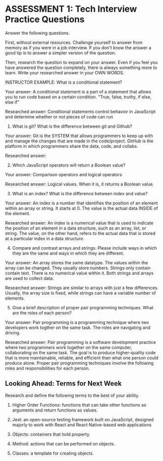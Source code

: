 # ASSESSMENT 1: Tech Interview Practice Questions

Answer the following questions.

First, without external resources. Challenge yourself to answer from memory as if you were in a job interview. If you don't know the answer a good tip is to answer a simpler version of the question.

Then, research the question to expand on your answer. Even if you feel you have answered the question completely, there is always something more to learn. Write your researched answer in your OWN WORDS.

INSTRUCTOR EXAMPLE: What is a conditional statement?

Your answer: A conditional statement is a part of a statement that allows you to run code based on a certain condition. "True, false, truthy, if else, else if" 

Researched answer: Conditional statements control behavior in JavaScript and determine whether or not pieces of code can run

1. What is git? What is the difference between git and Github?

Your answer: Git is the SYSTEM that allows programmers to keep up with and manage the changes that are made in the code/project. GitHub is the platform in which programmers share the data, code, and collabs.

Researched answer: 

2. Which JavaScript operators will return a Boolean value?

Your answer: Comparison operators and logical operators 

Researched answer: Logical values. When it is, it returns a Boolean value.

3. What is an index? What is the difference between index and value?

Your answer: An index is a number that identifies the position of an element within an array or string. It starts at 0. The value is the actual data INSIDE of the element.

Researched answer: An index is a numerical value that is used to indicate the position of an element in a data structure, such as an array, list, or string. The value, on the other hand, refers to the actual data that is stored at a particular index in a data structure. 

4. Compare and contrast arrays and strings. Please include ways in which they are the same and ways in which they are different.

Your answer: An array stores the same datatype. The values within the array can be changed. They usually store numbers. Strings only contain contain text. There is no numerical value within it. Both strings and arrays are used to collect data.

Researched answer: Strings are similar to arrays with just a few differences. Usually, the array size is fixed, while strings can have a variable number of elements.

5. Give a brief description of proper pair programming techniques. What are the roles of each person?

Your answer: Pair programming is a programming technique where two developers work togther on the same task. The roles are navigating and driving. 

Researched answer: Pair programming is a software development practice where two programmers work together on the same computer, collaborating on the same task. The goal is to produce higher-quality code that is more maintainable, reliable, and efficient than what one person could produce alone. Proper pair programming techniques involve the following roles and responsibilities for each person.

## Looking Ahead: Terms for Next Week

Research and define the following terms to the best of your ability.

1. Higher Order Functions: functions that can take other functions as arguments and return functions as values.

2. Jest: an open-source testing framework built on JavaScript, designed majorly to work with React and React Native-based web applications

3. Objects: containers that hold property.

4. Method: actions that can be performed on objects.

5. Classes: a template for creating objects.
